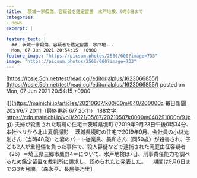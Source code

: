 ```yaml
---
title:  茨城一家殺傷、容疑者を鑑定留置　水戸地検、9月6日まで  
categories:
- news
excerpt: |
  
feature_text: |
  ##  茨城一家殺傷、容疑者を鑑定留置　水戸地...
  Mon, 07 Jun 2021 20:54:15  +0900
feature_image: "https://picsum.photos/2560/600?image=733"
image: "https://picsum.photos/2560/600?image=733"
---
```


[https://rosie.5ch.net/test/read.cgi/editorialplus/1623066855/](https://rosie.5ch.net/test/read.cgi/editorialplus/1623066855/)
posted on Mon, 07 Jun 2021 20:54:15  +0900

<!--more-->

![](https://mainichi.jp/articles/20210607/k00/00m/040/200000c 毎日新聞 2021/6/7 20:11（最終更新 6/7 20:11） 188文字 [https://cdn.mainichi.jp/vol1/2021/05/07/20210507k0000m040291000p/9.jpg)](https://cdn.mainichi.jp/vol1/2021/05/07/20210507k0000m040291000p/9.jpg)) 夫婦が殺害された現場の住宅＝茨城県境町で2019年9月23日午後0時34分、本社ヘリから北山夏帆撮影 　茨城県境町の住宅で2019年9月、会社員の小林光則さん（当時48歳）と妻のパート従業員、美和さん（同50歳）が殺害され、子ども2人が重軽傷を負った事件で、殺人容疑などで逮捕された岡庭由征容疑者（26）＝埼玉県三郷市鷹野4＝について、水戸地検は7日、刑事責任能力を調べるため鑑定留置を裁判所に請求し、認められたと発表した。 　期間は9月6日までの3カ月間。【森永亨、長屋美乃里】

